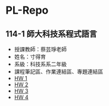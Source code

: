 # PL-Repo
## 114-1 師大科技系程式語言
- 授課教師：蔡芸琤老師
- 姓名：寸得育
- 系級：科技系系二年級
- 課程筆記區、作業連結區、專題連結區
- [ HW 1](https://github.com/cundeyu154/PL-Repo/blob/main/HW1%E6%97%A5%E5%B8%B8%E6%94%AF%E5%87%BA%E6%95%B8%E7%AE%97%E8%88%87%E5%88%86%E6%94%A4.ipynb)
- [HW 2](https://github.com/cundeyu154/PL-Repo/blob/main/%E4%BD%9C%E6%A5%AD%E4%BA%8C.ipynb)
- [HW 3](https://github.com/cundeyu154/PL-Repo/blob/main/HW_3.ipynb)
- [HW 4](https://github.com/cundeyu154/PL-Repo/blob/main/HW_4.ipynb)
